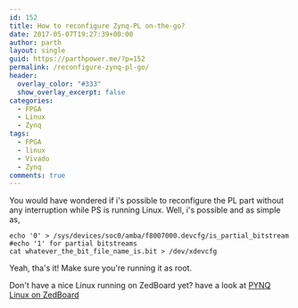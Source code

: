 ```yaml
---
id: 152
title: How to reconfigure Zynq-PL on-the-go?
date: 2017-05-07T19:27:39+00:00
author: parth
layout: single
guid: https://parthpower.me/?p=152
permalink: /reconfigure-zynq-pl-go/
header:
  overlay_color: "#333"
  show_overlay_excerpt: false
categories:
  - FPGA
  - Linux
  - Zynq
tags:
  - FPGA
  - linux
  - Vivado
  - Zynq
comments: true
---
```

You would have wondered if i's possible to reconfigure the PL part without any interruption while PS is running Linux. Well, i's possible and as simple as,

```shell
echo '0' > /sys/devices/soc0/amba/f8007000.devcfg/is_partial_bitstream
#echo '1' for partial bitstreams
cat whatever_the_bit_file_name_is.bit > /dev/xdevcfg
```

Yeah, tha's it! Make sure you're running it as root.

Don't have a nice Linux running on ZedBoard yet? have a look at <a href="//parthpower.me/pynq-linux-on-zedboard/" target="_blank" rel="noopener noreferrer">PYNQ Linux on ZedBoard</a>
